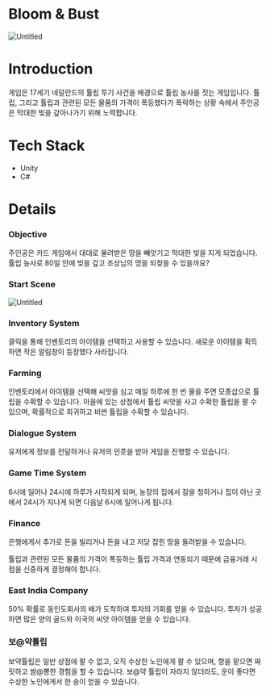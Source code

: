 # Bloom & Bust
![Untitled](https://github.com/user-attachments/assets/8326aeeb-b8dc-4078-b0dd-2953e3f2a4c1)

# Introduction

게임은 17세기 네덜란드의 튤립 투기 사건을 배경으로 튤립 농사를 짓는 게임입니다. 튤립, 그리고 튤립과 관련된 모든 물품의 가격이 폭등했다가 폭락하는 상황 속에서 주인공은 막대한 빚을 갚아나가기 위해 노력합니다.

# Tech Stack

- Unity
- C#

# Details

### Objective

주인공은 카드 게임에서 대대로 물려받은 땅을 빼앗기고 막대한 빚을 지게 되었습니다. 튤립 농사로 80일 안에 빚을 갚고 조상님의 땅을 되찾을 수 있을까요?

### Start Scene

![Untitled](https://prod-files-secure.s3.us-west-2.amazonaws.com/f6cb388f-3934-47d6-9928-26d2e10eb0fc/e782c84c-13d4-457f-a1a9-d2cabbcbfd76/Untitled.png)

### Inventory System

클릭을 통해 인벤토리의 아이템을 선택하고 사용할 수 있습니다. 새로운 아이템을 획득하면 작은 알림창이 등장했다 사라집니다.

### Farming

인벤토리에서 아이템을 선택해 씨앗을 심고 매일 하루에 한 번 물을 주면 모종삽으로 튤립을 수확할 수 있습니다. 마을에 있는 상점에서 튤립 씨앗을 사고 수확한 튤립을 팔 수 있으며, 확률적으로 희귀하고 비싼 튤립을 수확할 수 있습니다.

### Dialogue System

유저에게 정보를 전달하거나 유저의 인풋을 받아 게임을 진행할 수 있습니다.

### Game Time System

6시에 일어나 24시에 하루가 시작되게 되며, 농장의 집에서 잠을 청하거나 집이 아닌 곳에서 24시가 지나게 되면 다음날 6시에 일어나게 됩니다.

### Finance

은행에게서 추가로 돈을 빌리거나 돈을 내고 저당 잡힌 땅을 돌려받을 수 있습니다.

튤립과 관련된 모든 물품의 가격이 폭등하는 튤립 가격과 연동되기 때문에 금융거래 시점을 신중하게 결정해야 합니다.

### East India Company

50% 확률로 동인도회사의 배가 도착하여 투자의 기회를 얻을 수 있습니다. 투자가 성공하면 많은 양의 골드와 이국의 씨앗 아이템을 얻을 수 있습니다.

### 보@약튤립

보약튤립은 일반 상점에 팔 수 없고, 오직 수상한 노인에게 팔 수 있으며, 향을 맡으면 짜릿하고 쌈@뽕한 경험을 할 수 있습니다.
보@약 튤립이 자라지 않더라도, 운이 좋다면 수상한 노인에게서 한 송이 얻을 수 있습니다.
